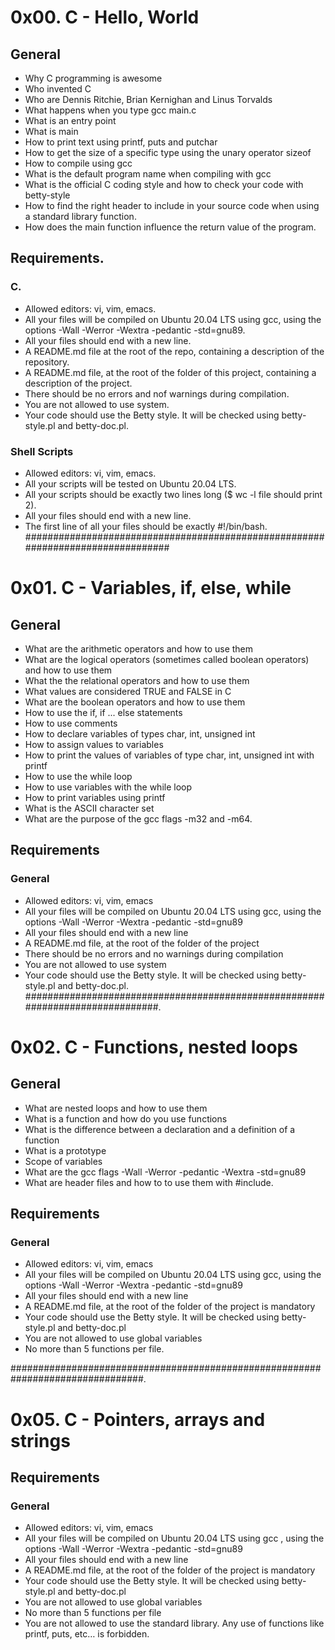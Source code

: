 # 0x00. C - Hello, World

## General

* Why C programming is awesome
* Who invented C
* Who are Dennis Ritchie, Brian Kernighan and Linus Torvalds
* What happens when you type gcc main.c
* What is an entry point
* What is main
* How to print text using printf, puts and putchar
* How to get the size of a specific type using the unary operator sizeof
* How to compile using gcc
* What is the default program name when compiling with gcc
* What is the official C coding style and how to check
your code with betty-style
* How to find the right header to include in your source code
when using a standard library function.
* How does the main function influence the return value of the program.
## Requirements.
### C.
* Allowed editors: vi, vim, emacs.
* All your files will be compiled on Ubuntu 20.04 LTS using gcc, using
the options -Wall -Werror -Wextra -pedantic -std=gnu89.
* All your files should end with a new line.
* A README.md file at the root of the repo, containing a description of
the repository.
* A README.md file, at the root of the folder of this project, containing
a description of the project.
* There should be no errors and nof warnings during compilation.
* You are not allowed to use system.
* Your code should use the Betty style. It will be checked
using betty-style.pl and betty-doc.pl.
### Shell Scripts
* Allowed editors: vi, vim, emacs.
* All your scripts will be tested on Ubuntu 20.04 LTS.
* All your scripts should be exactly two lines long
($ wc -l file should print 2).
* All your files should end with a new line.
* The first line of all your files should be exactly #!/bin/bash.
################################################################################

# 0x01. C - Variables, if, else, while
## General
* What are the arithmetic operators and how to use them
* What are the logical operators (sometimes called boolean
operators) and how to use them
* What the the relational operators and how to use them
* What values are considered TRUE and FALSE in C
* What are the boolean operators and how to use them
* How to use the if, if ... else statements
* How to use comments
* How to declare variables of types char, int, unsigned int
* How to assign values to variables
* How to print the values of variables of type char, int,
unsigned int with printf
* How to use the while loop
* How to use variables with the while loop
* How to print variables using printf
* What is the ASCII character set
* What are the purpose of the gcc flags -m32 and -m64.

## Requirements
### General
* Allowed editors: vi, vim, emacs
* All your files will be compiled on Ubuntu 20.04 LTS using gcc,
using the options -Wall -Werror -Wextra -pedantic -std=gnu89
* All your files should end with a new line
* A README.md file, at the root of the folder of the project
* There should be no errors and no warnings during compilation
* You are not allowed to use system
* Your code should use the Betty style. It will be checked
using betty-style.pl and betty-doc.pl.
##############################################################################.
# 0x02. C - Functions, nested loops
## General
* What are nested loops and how to use them
* What is a function and how do you use functions
* What is the difference between a declaration and a definition of a function
* What is a prototype
* Scope of variables
* What are the gcc flags -Wall -Werror -pedantic -Wextra -std=gnu89
* What are header files and how to to use them with #include.
## Requirements
### General
* Allowed editors: vi, vim, emacs
* All your files will be compiled on Ubuntu 20.04 LTS using
gcc, using the options -Wall -Werror -Wextra -pedantic -std=gnu89
* All your files should end with a new line
* A README.md file, at the root of the folder of the project is mandatory
* Your code should use the Betty style. It will
be checked using betty-style.pl and betty-doc.pl
* You are not allowed to use global variables
* No more than 5 functions per file.

################################################################################.
# 0x05. C - Pointers, arrays and strings

## Requirements
### General
* Allowed editors: vi, vim, emacs
* All your files will be compiled on Ubuntu 20.04 LTS using gcc
, using the options -Wall -Werror -Wextra -pedantic -std=gnu89
* All your files should end with a new line
* A README.md file, at the root of the folder of the project is mandatory
* Your code should use the Betty style. It will be checked
using betty-style.pl and betty-doc.pl
* You are not allowed to use global variables
* No more than 5 functions per file
* You are not allowed to use the standard library. Any use
of functions like printf, puts, etc… is forbidden.